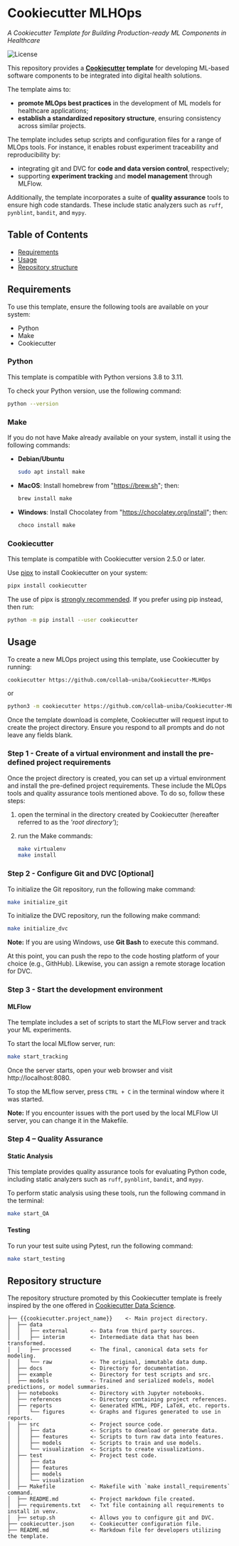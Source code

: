 # Cookiecutter MLHOps

*A Cookiecutter Template for Building Production-ready ML Components in Healthcare*

![License](https://img.shields.io/badge/license-CC--BY--NC%204.0-blue)

This repository provides a **[Cookiecutter](https://www.cookiecutter.io) template** for developing ML-based software components to be integrated into digital health solutions.

The template aims to:

- **promote MLOps best practices** in the development of ML models for healthcare applications;
- **establish a standardized repository structure**, ensuring consistency across similar projects.

The template includes setup scripts and configuration files for a range of MLOps tools.
For instance, it enables robust experiment traceability and reproducibility by:

- integrating git and DVC for **code and data version control**, respectively;
- supporting **experiment tracking** and **model management** through MLFlow.

Additionally, the template incorporates a suite of **quality assurance** tools to ensure high code standards. These include static analyzers such as `ruff`, `pynblint`, `bandit`, and `mypy`.

## Table of Contents

- [Requirements](#requirements)
- [Usage](#usage)
- [Repository structure](#repository-structure)


## Requirements

To use this template, ensure the following tools are available on your system:

- Python
- Make
- Cookiecutter

### Python

This template is compatible with Python versions 3.8 to 3.11.

To check your Python version, use the following command:

 ``` bash
 python --version
 ```

### Make

If you do not have Make already available on your system, install it using the following commands:

- **Debian/Ubuntu**

  ``` bash
  sudo apt install make
  ```

- **MacOS**: Install homebrew from "https://brew.sh"; then:

  ``` bash
  brew install make
  ```

- **Windows**: Install Chocolatey from "https://chocolatey.org/install"; then:

  ``` bash
  choco install make
  ```

### Cookiecutter

This template is compatible with Cookiecutter version 2.5.0 or later.

Use [pipx](https://github.com/pypa/pipx) to install Cookiecutter on your system:

``` bash
pipx install cookiecutter
```

The use of pipx is [strongly recommended](https://cookiecutter.readthedocs.io/en/stable/README.html#installation). If you prefer using pip instead, then run:

```bash
python -m pip install --user cookiecutter
```


## Usage

To create a new MLOps project using this template, use Cookiecutter by running:

``` bash
cookiecutter https://github.com/collab-uniba/Cookiecutter-MLHOps
```

or

``` bash
python3 -m cookiecutter https://github.com/collab-uniba/Cookiecutter-MLHOps
```

Once the template download is complete, Cookiecutter will request input to create the project directory. Ensure you respond to all prompts and do not leave any fields blank.

### Step 1 - Create of a virtual environment and install the pre-defined project requirements

Once the project directory is created, you can set up a virtual environment and install the pre-defined project requirements.
These include the MLOps tools and quality assurance tools mentioned above.
To do so, follow these steps:

1. open the terminal in the directory created by Cookiecutter (hereafter referred to as the *'root directory'*);
2. run the Make commands:

   ``` bash
   make virtualenv
   make install
   ```

### Step 2 - Configure Git and DVC [Optional]

To initialize the Git repository, run the following make command:

``` bash
make initialize_git
```

To initialize the DVC repository, run the following make command:

``` bash
make initialize_dvc
```

**Note:** If you are using Windows, use **Git Bash** to execute this command.

At this point, you can push the repo to the code hosting platform of your choice (e.g., GithHub).
Likewise, you can assign a remote storage location for DVC.

### Step 3 - Start the development environment

#### MLFlow

The template includes a set of scripts to start the MLFlow server and track your ML experiments.

To start the local MLflow server, run:

``` bash
make start_tracking
```

Once the server starts, open your web browser and visit http://localhost:8080.

To stop the MLflow server, press `CTRL + C` in the terminal window where it was started.

**Note:** If you encounter issues with the port used by the local MLFlow UI server, you can change it in the Makefile.

### Step 4 – Quality Assurance

#### Static Analysis

This template provides quality assurance tools for evaluating Python code, including static analyzers such as `ruff`, `pynblint`, `bandit`, and `mypy`.

To perform static analysis using these tools, run the following command in the terminal:

```bash
make start_QA
```

#### Testing

To run your test suite using Pytest, run the following command:

```bash
make start_testing
```

## Repository structure

The repository structure promoted by this Cookiecutter template is freely inspired by the one offered in [Cookiecutter Data Science](https://cookiecutter-data-science.drivendata.org).

```text
├── {{cookiecutter.project_name}}    <- Main project directory.
│  ├── data
│  │   ├── external       <- Data from third party sources.
│  │   ├── interim        <- Intermediate data that has been transformed.
│  │   ├── processed      <- The final, canonical data sets for modeling.
│  │   └── raw            <- The original, immutable data dump.
│  ├── docs               <- Directory for documentation.
│  ├── example            <- Directory for test scripts and src.
│  ├── models             <- Trained and serialized models, model predictions, or model summaries.
│  ├── notebooks          <- Directory with Jupyter notebooks.
│  ├── references         <- Directory containing project references.
│  ├── reports            <- Generated HTML, PDF, LaTeX, etc. reports.
│  │   └── figures        <- Graphs and figures generated to use in reports.
│  ├── src                <- Project source code.
│  │   ├── data           <- Scripts to download or generate data.
│  │   ├── features       <- Scripts to turn raw data into features.
│  │   ├── models         <- Scripts to train and use models.
│  │   └── visualization  <- Scripts to create visualizations.
│  ├── test               <- Project test code.
│  │   ├── data
│  │   ├── features
│  │   ├── models
│  │   └── visualization
│  ├── Makefile           <- Makefile with `make install_requirements` command.
│  ├── README.md          <- Project markdown file created.
│  ├── requirements.txt   <- Txt file containing all requirements to install in venv.
│  ├── setup.sh           <- Allows you to configure git and DVC.
├── cookiecutter.json     <- Cookiecutter configuration file.
├── README.md             <- Markdown file for developers utilizing the template.
```
